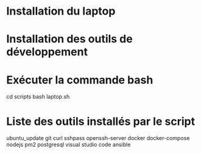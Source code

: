 
# Installation du laptop

# Installation des outils de développement
# Exécuter la commande bash
cd scripts
bash laptop.sh

# Liste des outils installés par le script
ubuntu_update
git
curl
sshpass
openssh-server
docker
docker-compose
nodejs
pm2
postgresql
visual studio code
ansible

